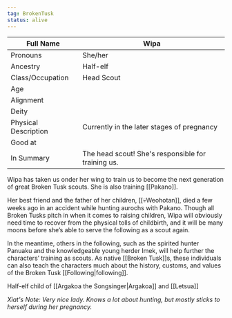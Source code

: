 ```yaml
---
tag: BrokenTusk
status: alive
---
```


| Full Name            | Wipa                                       |
| -------------------- | ------------------------------------------ |
| Pronouns             | She/her                                    |
| Ancestry             |Half-elf |
| Class/Occupation     | Head Scout                                 |
| Age                  |                                            |
| Alignment            |                                            |
| Deity                |                                            |
| Physical Description | Currently in the later stages of pregnancy |
| Good at              |                                            |
| In Summary           | The head scout! She's responsible for training us. |

Wipa has taken us onder her wing to train us to become the next generation of great Broken Tusk scouts. She is also training [[Pakano]].

Her best friend and the father of her children, [[💀Weohotan]], died a few weeks ago in an accident while hunting aurochs with Pakano. Though all Broken Tusks pitch in when it comes to raising children, Wipa will obviously need time to recover from the physical tolls of childbirth, and it will be many moons before she’s able to serve the following as a scout again.

In the meantime, others in the following, such as the spirited hunter Panuaku and the knowledgeable young herder Imek, will help further the characters’ training as scouts. As native [[Broken Tusk]]s, these individuals can also teach the characters much about the history, customs, and values of the Broken Tusk [[Following|following]].

Half-elf child of [[Argakoa the Songsinger|Argakoa]] and [[Letsua]]


*Xiat's Note: Very nice lady. Knows a lot about hunting, but mostly sticks to herself during her pregnancy.*